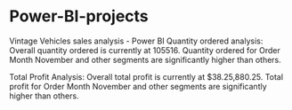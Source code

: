 # Power-BI-projects
Vintage Vehicles sales analysis - Power BI
Quantity ordered analysis: 
Overall quantity ordered is currently at 105516. 
Quantity ordered for Order Month November and other segments are significantly higher than others.

Total Profit Analysis: 
Overall total profit is currently at $38.25,880.25. Total profit for Order Month November and other segments are significantly higher than others.
